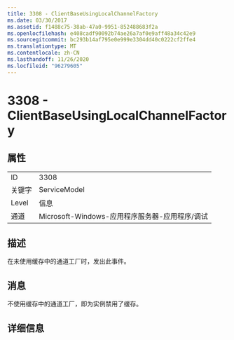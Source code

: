 ```yaml
---
title: 3308 - ClientBaseUsingLocalChannelFactory
ms.date: 03/30/2017
ms.assetid: f1488c75-38ab-47a0-9951-852488683f2a
ms.openlocfilehash: e408cadf90092b74ae26a7af0e9aff48a34c42e9
ms.sourcegitcommit: bc293b14af795e0e999e3304dd40c0222cf2ffe4
ms.translationtype: MT
ms.contentlocale: zh-CN
ms.lasthandoff: 11/26/2020
ms.locfileid: "96279605"
---
```

# <a name="3308---clientbaseusinglocalchannelfactory"></a>3308 - ClientBaseUsingLocalChannelFactory

## <a name="properties"></a>属性  
  
|||  
|-|-|  
|ID|3308|  
|关键字|ServiceModel|  
|Level|信息|  
|通道|Microsoft-Windows-应用程序服务器-应用程序/调试|  
  
## <a name="description"></a>描述  

 在未使用缓存中的通道工厂时，发出此事件。  
  
## <a name="message"></a>消息  

 不使用缓存中的通道工厂，即为实例禁用了缓存。  
  
## <a name="details"></a>详细信息
